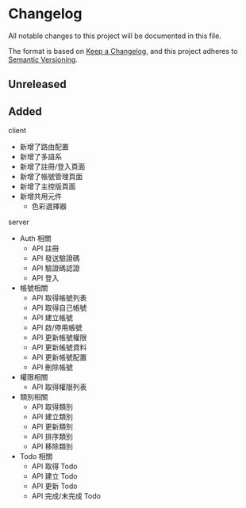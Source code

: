 # Changelog

All notable changes to this project will be documented in this file.

The format is based on [Keep a Changelog](https://keepachangelog.com/en/1.0.0/),
and this project adheres to [Semantic Versioning](https://semver.org/spec/v2.0.0.html).

## Unreleased

## Added

client

- 新增了路由配置
- 新增了多語系
- 新增了註冊/登入頁面
- 新增了帳號管理頁面
- 新增了主控版頁面
- 新增共用元件
  - 色彩選擇器

server

- Auth 相關
  - API 註冊
  - API 發送驗證碼
  - API 驗證碼認證
  - API 登入
- 帳號相關
  - API 取得帳號列表
  - API 取得自己帳號
  - API 建立帳號
  - API 啟/停用帳號
  - API 更新帳號權限
  - API 更新帳號資料
  - API 更新帳號配置
  - API 刪除帳號
- 權限相關
  - API 取得權限列表
- 類別相關
  - API 取得類別
  - API 建立類別
  - API 更新類別
  - API 排序類別
  - API 移除類別
- Todo 相關
  - API 取得 Todo
  - API 建立 Todo
  - API 更新 Todo
  - API 完成/未完成 Todo